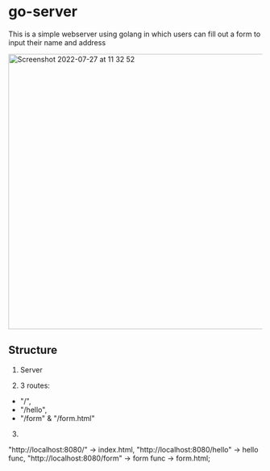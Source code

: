 # go-server

This is a simple webserver using golang in which users can fill out a form to input their name and address

<img width="545" alt="Screenshot 2022-07-27 at 11 32 52" src="https://user-images.githubusercontent.com/84313603/181274709-e6ec86dc-cafb-480c-9ac4-580260c1595a.png">


## Structure
1. Server

2. 3 routes: 
- "/", 
- "/hello", 
- "/form" & "/form.html"

3.
"http://localhost:8080/" -> index.html,
"http://localhost:8080/hello" -> hello func, 
"http://localhost:8080/form" -> form func -> form.html;
